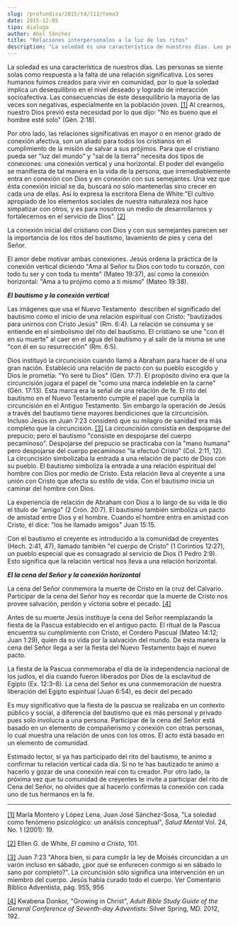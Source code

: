 ```yaml
---
slug: /profundiza/2015/t4/l11/tema3
date: 2015-12-05
tipo: dialoga
author: Abel Sánchez
title: "Relaciones interpersonales a la luz de los ritos"
description: "La soledad es una característica de nuestros días. Las personas se siente solas  como respuesta a la falta de una relación significativa. Los seres humanos  fuimos creados para vivir en comunidad, por lo que la soledad implica un  desequilibrio en el nivel deseado y logrado de..."
---
```


La soledad es una característica de nuestros días. Las personas se siente solas como respuesta a la falta de una relación significativa. Los seres humanos fuimos creados para vivir en comunidad, por lo que la soledad implica un desequilibrio en el nivel deseado y logrado de interacción socioafectiva. Las consecuencias de éste desequilibrio la mayoría de las veces son negativas, especialmente en la población joven. [[1]](file:///C:/Documents%20and%20Settings/ifo/My%20Documents/Downloads/RELACIONES%20INTERPERSONALES%20A%20LA%20LUZ%20DE%20LOS%20RITOS%20(1).docx#_ftn1 "") Al crearnos, nuestro Dios previó esta necesidad por lo que dijo: "No es bueno que el hombre esté solo" (Gén. 2:18).

Por otro lado, las relaciones significativas en mayor o en menor grado de conexión afectiva, son un aliado para todos los cristianos en el cumplimiento de la misión de salvar a sus prójimos. Para que el cristiano pueda ser "luz del mundo" y "sal de la tierra" necesita dos tipos de conexiones: una conexión vertical y una horizontal. El poder del evangelio se manifiesta de tal manera en la vida de la persona, que irremediablemente entra en conexión con Dios y en conexión con sus semejantes. Una vez que ésta conexión inicial se da, buscará no sólo mantenerlas sino crecer en cada una de ellas. Así lo expresa la escritora Elena de White:"El cultivo apropiado de los elementos sociales de nuestra naturaleza nos hace simpatizar con otros, y es para nosotros un medio de desarrollarnos y fortalecernos en el servicio de Dios". [[2]](file:///C:/Documents%20and%20Settings/ifo/My%20Documents/Downloads/RELACIONES%20INTERPERSONALES%20A%20LA%20LUZ%20DE%20LOS%20RITOS%20(1).docx#_ftn2 "")

La conexión inicial del cristiano con Dios y con sus semejantes parecen ser la importancia de los ritos del bautismo, lavamiento de pies y cena del Señor.

El amor debe motivar ambas conexiones. Jesús ordena la práctica de la conexión vertical diciendo "Ama al Señor tu Dios con todo tu corazón, con todo tu ser y con toda tu mente" (Mateo 19:37), así como la conexión horizontal: "Ama a tu prójimo como a ti mismo" (Mateo 19:38).

**_El bautismo y la conexión vertical_**

Las imágenes que usa el Nuevo Testamento  describen el significado del bautismo como el inicio de una relación espiritual con Cristo: "bautizados para unirnos con Cristo Jesús" (Rm. 6:4). La relación se consuma y se entiende en el simbolismo del rito del bautismo. El cristiano se une "con él en su muerte" al caer en el agua del bautismo y al salir de la misma se une "con él en su resurrección" (Rm. 6:5).

Dios instituyó la circuncisión cuando llamó a Abraham para hacer de él una gran nación. Estableció una relación de pacto con su pueblo escogido y Dios le prometía: "Yo seré tu Dios" (Gén. 17:7). El propósito divino era que la circuncisión jugara el papel de "como una marca indeleble en la carne" (Gén. 17:13). Esta marca era la señal de una relación de fe. El rito del bautismo en el Nuevo Testamento cumple el papel que cumplía la circuncisión en el Antiguo Testamento. Sin embargo la operación de Jesús a través del bautismo tiene mayores bendiciones que la circuncisión. Incluso Jesús en Juan 7:23 consideró que su milagro de sanidad era más completo que la circuncisión. [[3]](file:///C:/Documents%20and%20Settings/ifo/My%20Documents/Downloads/RELACIONES%20INTERPERSONALES%20A%20LA%20LUZ%20DE%20LOS%20RITOS%20(1).docx#_ftn3 "") La circuncisión consistía en despojarse del prepucio; pero el bautismo "consiste en despojarse del cuerpo pecaminoso". Despojarse del prepucio se practicaba con la "mano humana" pero despojarse del cuerpo pecaminoso "la efectuó Cristo" (Col. 2:11, 12). La circuncisión simbolizaba la entrada a una relación de pacto de Dios con su pueblo. El bautismo simboliza la entrada a una relación espiritual del hombre con Dios por medio de Cristo. Esta relación lleva al creyente a una unión con Cristo que afecta su estilo de vida. Con el bautismo inicia un caminar del hombre con Dios.

La experiencia de relación de Abraham con Dios a lo largo de su vida le dio el título de "amigo" (2 Crón. 20:7). El bautismo también simboliza un pacto de amistad entre Dios y el hombre. Cuando el hombre entra en amistad con Cristo, él dice: "los he llamado amigos" Juan 15:15.

Con el bautismo el creyente es introducido a la comunidad de creyentes (Hech. 2:41, 47), llamado también "el cuerpo de Cristo" (1 Corintios 12:27), un pueblo especial que es consagrado al servicio de Dios (1 Pedro 2:9). Esto significa que la relación vertical nos lleva a una relación horizontal.

**_El la cena del Señor y la conexión horizontal_**

La cena del Señor conmemora la muerte de Cristo en la cruz del Calvario. Participar de la cena del Señor hoy es recordar que la muerte de Cristo nos provee salvación, perdón y victoria sobre el pecado. [[4]](file:///C:/Documents%20and%20Settings/ifo/My%20Documents/Downloads/RELACIONES%20INTERPERSONALES%20A%20LA%20LUZ%20DE%20LOS%20RITOS%20(1).docx#_ftn4 "")

Antes de su muerte Jesús instituye la cena del Señor reemplazando la fiesta de la Pascua establecido en el antiguo pacto. El ritual de la Pascua encuentra su cumplimiento con Cristo, el Cordero Pascual (Mateo 14:12; Juan 1:29), quien da su vida por la salvación del mundo. De esta manera la cena del Señor llega a ser la fiesta del Nuevo Testamento bajo el nuevo pacto.

La fiesta de la Pascua conmemoraba el día de la independencia nacional de los judíos, el día cuando fueron liberados por Dios de la esclavitud de Egipto (Ex. 12:3–8). La cena del Señor es una conmemoración de nuestra liberación del Egipto espiritual (Juan 6:54), es decir del pecado

Es muy significativo que la fiesta de la pascua se realizaba en un contexto público y social, a diferencia del bautismo que es más personal y privado pues solo involucra a una persona. Participar de la cena del Señor está basado en un elemento de compañerismo y conexión con otras personas, lo cual muestra una relación de unos con los otros. El acto está basado en un elemento de comunidad.

Estimado lector, si ya has participado del rito del bautismo, te animo a confirmar tu relación vertical cada día. Si no te has bautizado te animo a hacerlo y gozar de una conexión real con tu creador. Por otro lado, la próxima vez que tu comunidad de creyentes te invite a participar del rito de Cena del Señor, no olvides que al hacerlo confirmas la conexión con cada uno de tus hermanos en la fe.

* * *

[[1]](file:///C:/Documents%20and%20Settings/ifo/My%20Documents/Downloads/RELACIONES%20INTERPERSONALES%20A%20LA%20LUZ%20DE%20LOS%20RITOS%20(1).docx#_ftnref1 "") María Montero y López Lena, Juan José Sánchez-Sosa, "La soledad como fenómeno psicológico: un análisis conceptual", _Salud Mental_ Vol. 24, No. 1 (2001): 19.

[[2]](file:///C:/Documents%20and%20Settings/ifo/My%20Documents/Downloads/RELACIONES%20INTERPERSONALES%20A%20LA%20LUZ%20DE%20LOS%20RITOS%20(1).docx#_ftnref2 "") Ellen G. de White, _El camino a Cristo_, 101.

[[3]](file:///C:/Documents%20and%20Settings/ifo/My%20Documents/Downloads/RELACIONES%20INTERPERSONALES%20A%20LA%20LUZ%20DE%20LOS%20RITOS%20(1).docx#_ftnref3 "") Juan 7:23 "Ahora bien, si para cumplir la ley de Moisés circuncidan a un varón incluso en sábado, ¿por qué se enfurecen conmigo si en sábado lo sano por completo?". La circuncisión sólo significa una intervención en un miembro del cuerpo. Jesús había curado todo el cuerpo. Ver Comentario Bíblico Adventista, pág. 955, 956

[[4]](file:///C:/Documents%20and%20Settings/ifo/My%20Documents/Downloads/RELACIONES%20INTERPERSONALES%20A%20LA%20LUZ%20DE%20LOS%20RITOS%20(1).docx#_ftnref4 "") Kwabena Donkor, "Growing in Christ", _Adult Bible Study Guide of the General Conference of Seventh-day Adventists_: Silver Spring, MD. 2012, 192.
